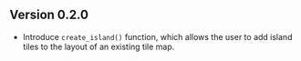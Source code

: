 ## Version 0.2.0

- Introduce `create_island()` function, which allows the user to add island
  tiles to the layout of an existing tile map.

